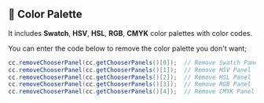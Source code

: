 ## 🎨 Color Palette

It includes **Swatch**, **HSV**, **HSL**, **RGB**, **CMYK** color palettes with color codes.

You can enter the code below to remove the color palette you don't want;

```java
cc.removeChooserPanel(cc.getChooserPanels()[0]);  // Remove Swatch Panel
cc.removeChooserPanel(cc.getChooserPanels()[1]);  // Remove HSV Panel
cc.removeChooserPanel(cc.getChooserPanels()[2]);  // Remove HSL Panel
cc.removeChooserPanel(cc.getChooserPanels()[3]);  // Remove RGB Panel
cc.removeChooserPanel(cc.getChooserPanels()[4]);  // Remove CMYK Panel
```
